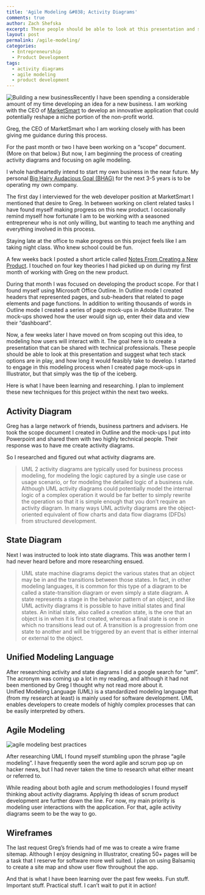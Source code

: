 ```yaml
---
title: 'Agile Modeling &#038; Activity Diagrams'
comments: true
author: Zach Shefska
excerpt: These people should be able to look at this presentation and suggest what tech stack options are in play, and how long it would feasibly take to develop. I started to engage in this modeling process when I created page mock-ups in Illustrator, but that simply was the tip of the iceberg.
layout: post
permalink: /agile-modeling/
categories:
  - Entrepreneurship
  - Product Development
tags:
  - activity diagrams
  - agile modeling
  - product development
---
```

<div class="ttr_start">
</div>

<img class="alignright size-medium wp-image-505" src="http://i0.wp.com/shefska.com/wp-content/uploads/2015/10/agile_modeling_activity_diagram-300x200.jpg?fit=300%2C200" alt="Building a new business" data-recalc-dims="1" />Recently I have been spending a considerable amount of my time developing an idea for a new business. I am working with the CEO of <a href="http://imarketsmart.com/" target="_blank">MarketSmart</a> to develop an innovative application that could potentially reshape a niche portion of the non-profit world.

Greg, the CEO of MarketSmart who I am working closely with has been giving me guidance during this process.

For the past month or two I have been working on a &#8220;scope&#8221; document. (More on that below.) But now, I am beginning the process of creating activity diagrams and focusing on agile modeling.

I whole hardheartedly intend to start my own business in the near future. My personal <a href="http://www.amazon.com/gp/offer-listing/0060516402/ref=as_li_tl?ie=UTF8&camp=1789&creative=9325&creativeASIN=0060516402&linkCode=am2&tag=snatv-20&linkId=ZHYWT5IIRZVIX4UG" rel="nofollow">Big Hairy Audacious Goal (BHAG)</a> for the next 3-5 years is to be operating my own company.

The first day I interviewed for the web developer position at MarketSmart I mentioned that desire to Greg. In between working on client related tasks I have found myself making progress on this new product. I occasionally remind myself how fortunate I am to be working with a seasoned entrepreneur who is not only willing, but wanting to teach me anything and everything involved in this process.

Staying late at the office to make progress on this project feels like I am taking night class. Who knew school could be fun.

A few weeks back I posted a short article called [Notes From Creating a New Product][1]. I touched on four key theories I had picked up on during my first month of working with Greg on the new product.

During that month I was focused on developing the product scope. For that I found myself using Microsoft Office Outline. In Outline mode I created headers that represented pages, and sub-headers that related to page elements and page functions. In addition to writing thousands of words in Outline mode I created a series of page mock-ups in Adobe Illustrator. The mock-ups showed how the user would sign up, enter their data and view their &#8220;dashboard&#8221;.

Now, a few weeks later I have moved on from scoping out this idea, to modeling how users will interact with it. The goal here is to create a presentation that can be shared with technical professionals. These people should be able to look at this presentation and suggest what tech stack options are in play, and how long it would feasibly take to develop. I started to engage in this modeling process when I created page mock-ups in Illustrator, but that simply was the tip of the iceberg.

Here is what I have been learning and researching. I plan to implement these new techniques for this project within the next two weeks.

## Activity Diagram

Greg has a large network of friends, business partners and advisers. He took the scope document I created in Outline and the mock-ups I put into Powerpoint and shared them with two highly technical people. Their response was to have me create activity diagrams.

So I researched and figured out what activity diagrams are.

> UML 2 activity diagrams are typically used for business process modeling, for modeling the logic captured by a single use case or usage scenario, or for modeling the detailed logic of a business rule. Although UML activity diagrams could potentially model the internal logic of a complex operation it would be far better to simply rewrite the operation so that it is simple enough that you don&#8217;t require an activity diagram. In many ways UML activity diagrams are the object-oriented equivalent of flow charts and data flow diagrams (DFDs) from structured development.

## State Diagram

Next I was instructed to look into state diagrams. This was another term I had never heard before and more researching ensued.

> UML state machine diagrams depict the various states that an object may be in and the transitions between those states. In fact, in other modeling languages, it is common for this type of a diagram to be called a state-transition diagram or even simply a state diagram. A state represents a stage in the behavior pattern of an object, and like UML activity diagrams it is possible to have initial states and final states. An initial state, also called a creation state, is the one that an object is in when it is first created, whereas a final state is one in which no transitions lead out of. A transition is a progression from one state to another and will be triggered by an event that is either internal or external to the object.

## Unified Modeling Language

After researching activity and state diagrams I did a google search for &#8220;uml&#8221;. The acronym was coming up a lot in my reading, and although it had not been mentioned by Greg I thought why not read more about it.  
Unified Modeling Language (UML) is a standardized modeling language that (from my research at least) is mainly used for software development. UML enables developers to create models of highly complex processes that can be easily interpreted by others.

## Agile Modeling

<img class="aligncenter size-full wp-image-504" src="http://i2.wp.com/shefska.com/wp-content/uploads/2015/10/agile_modeling_best_practices.jpg?fit=768%2C448" alt="agile modeling best practices" data-recalc-dims="1" />

After researching UML I found myself stumbling upon the phrase &#8220;agile modeling&#8221;. I have frequently seen the word agile and scrum pop up on hacker news, but I had never taken the time to research what either meant or referred to.

While reading about both agile and scrum methodologies I found myself thinking about activity diagrams. Applying th ideas of scrum product development are further down the line. For now, my main priority is modeling user interactions with the application. For that, agile activity diagrams seem to be the way to go.

## Wireframes

The last request Greg&#8217;s friends had of me was to create a wire frame sitemap. Although I enjoy designing in Illustrator, creating 50+ pages will be a task that I reserve for software more well suited. I plan on using Balsamiq to create a site map and show user flow throughout the app.

And that is what I have been learning over the past few weeks. Fun stuff. Important stuff. Practical stuff. I can&#8217;t wait to put it in action!

<div class="ttr_end">
</div>

 [1]: http://shefska.com/new-product/